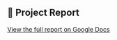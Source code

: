 ## 📄 Project Report

[View the full report on Google Docs](https://docs.google.com/document/d/1q0K4L5F4ASyVD18bMgYLMMIGZSDSKnU0MWhU35jF2Ds/edit?tab=t.0)
